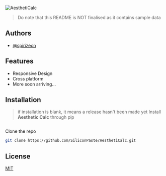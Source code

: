 
![AesthetiCalc](https://github.com/Spirizeon/AesthetiCalc-X/assets/123345456/e03a85d5-5e5c-44ce-b01f-ef9a01a0e5fd)

> Do note that this README is NOT finalised as it contains sample data
## Authors

- [@spirizeon](https://www.github.com/spirizeon)

## Features
- Responsive Design
- Cross platform
- More soon arriving...



## Installation
 > if installation is blank, it means a release hasn't been made yet
Install **Aesthetic Calc** through pip

```bash

```

Clone the repo
```bash
git clone https://github.com/SiliconPaste/AesthetiCalc.git
```
    
## License

[MIT](https://choosealicense.com/licenses/mit/)



